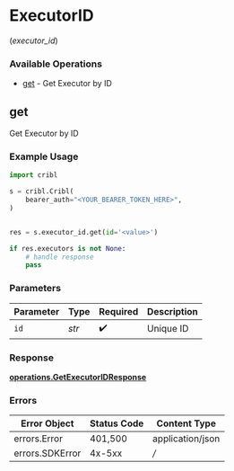 # ExecutorID
(*executor_id*)

### Available Operations

* [get](#get) - Get Executor by ID

## get

Get Executor by ID

### Example Usage

```python
import cribl

s = cribl.Cribl(
    bearer_auth="<YOUR_BEARER_TOKEN_HERE>",
)


res = s.executor_id.get(id='<value>')

if res.executors is not None:
    # handle response
    pass

```

### Parameters

| Parameter          | Type               | Required           | Description        |
| ------------------ | ------------------ | ------------------ | ------------------ |
| `id`               | *str*              | :heavy_check_mark: | Unique ID          |


### Response

**[operations.GetExecutorIDResponse](../../models/operations/getexecutoridresponse.md)**
### Errors

| Error Object     | Status Code      | Content Type     |
| ---------------- | ---------------- | ---------------- |
| errors.Error     | 401,500          | application/json |
| errors.SDKError  | 4x-5xx           | */*              |
